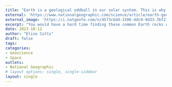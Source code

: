 ```yaml
---
title: "Earth is a geological oddball in our solar system. This is why."
external: 'https://www.nationalgeographic.com/science/article/earth-geology-rare-rocks-solar-system'
external_image: 'https://i.natgeofe.com/n/d573c6dd-1506-4dc9-9d33-3bf21ca26576/NationalGeographic_2301231_2x3.jpg?w=374&amp;h=561'
excerpt: "You would have a hard time finding these common Earth rocks on our neighboring planets. Here’s what makes our landscapes so unique."
date: 2023-10-12
author: "Elise Cutts"
draft: false
tags:
categories:
- Geoscience
- Space
outlets:
- National Geographic
# layout options: single, single-sidebar
layout: single
---
```


